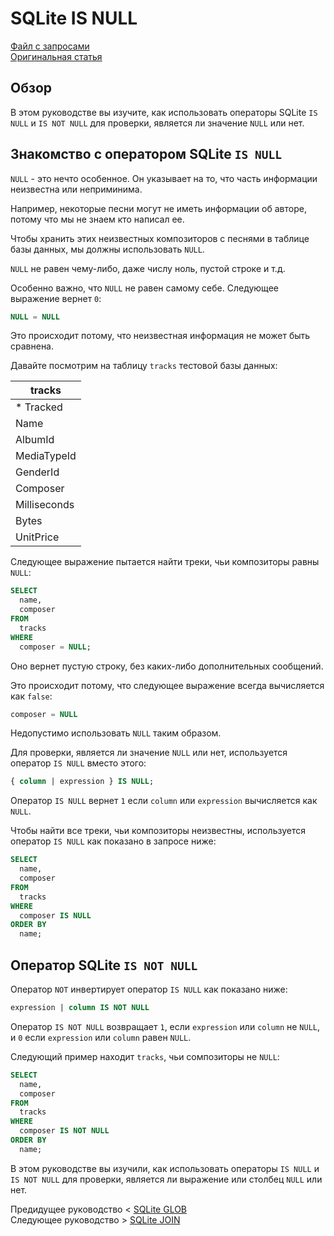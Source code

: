 # SQLite IS NULL ######################

[Файл с запросами][querys]   
[Оригинальная статья][origin]

[querys]: ./querys.sql
[origin]: https://www.sqlitetutorial.net/sqlite-is-null/

## Обзор ##############################

В этом руководстве вы изучите, как использовать операторы SQLite `IS NULL` и `IS NOT NULL` для проверки, является ли значение `NULL` или нет.

## Знакомство с оператором SQLite `IS NULL`

`NULL` - это нечто особенное. Он указывает на то, что часть информации неизвестна или неприминима.

Например, некоторые песни могут не иметь информации об авторе, потому что мы не знаем кто написал ее.

Чтобы хранить этих неизвестных композиторов с песнями в таблице базы данных, мы должны использовать `NULL`.

`NULL` не равен чему-либо, даже числу ноль, пустой строке и т.д.

Особенно важно, что `NULL` не равен самому себе. Следующее выражение вернет `0`:

~~~ SQL ~~~~~~~~~~~~~~~~~~~~~~~~~~~~~~~
NULL = NULL
~~~~~~~~~~~~~~~~~~~~~~~~~~~~~~~~~~~~~~~

Это происходит потому, что неизвестная информация не может быть сравнена.

Давайте посмотрим на таблицу `tracks` тестовой базы данных:

|   tracks       |
|----------------|
| * Tracked      |
|   Name         |
|   AlbumId      |
|   MediaTypeId  |
|   GenderId     |
|   Composer     |
|   Milliseconds |
|   Bytes        |
|   UnitPrice    |

Следующее выражение пытается найти треки, чьи композиторы равны `NULL`:

~~~ SQL ~~~~~~~~~~~~~~~~~~~~~~~~~~~~~~~
SELECT
  name,
  composer
FROM
  tracks
WHERE
  composer = NULL;
~~~~~~~~~~~~~~~~~~~~~~~~~~~~~~~~~~~~~~~

Оно вернет пустую строку, без каких-либо дополнительных сообщений.

Это происходит потому, что следующее выражение всегда вычисляется как `false`:

~~~ SQL ~~~~~~~~~~~~~~~~~~~~~~~~~~~~~~~
composer = NULL
~~~~~~~~~~~~~~~~~~~~~~~~~~~~~~~~~~~~~~~

Недопустимо использовать `NULL` таким образом.

Для проверки, является ли значение `NULL` или нет, используется оператор `IS NULL` вместо этого:

~~~ SQL ~~~~~~~~~~~~~~~~~~~~~~~~~~~~~~~
{ column | expression } IS NULL;
~~~~~~~~~~~~~~~~~~~~~~~~~~~~~~~~~~~~~~~

Оператор `IS NULL` вернет `1` если `column` или `expression` вычисляется как `NULL`.

Чтобы найти все треки, чьи композиторы неизвестны, используется оператор `IS NULL` как показано в запросе ниже:

~~~ SQL ~~~~~~~~~~~~~~~~~~~~~~~~~~~~~~~
SELECT
  name,
  composer
FROM
  tracks
WHERE
  composer IS NULL
ORDER BY
  name;
~~~~~~~~~~~~~~~~~~~~~~~~~~~~~~~~~~~~~~~

## Оператор SQLite `IS NOT NULL`

Оператор `NOT` инвертирует оператор `IS NULL` как показано ниже:

~~~ SQL ~~~~~~~~~~~~~~~~~~~~~~~~~~~~~~~
expression | column IS NOT NULL
~~~~~~~~~~~~~~~~~~~~~~~~~~~~~~~~~~~~~~~

Оператор `IS NOT NULL` возвращает `1`, если `expression` или `column` не `NULL`, и `0` если `expression` или `column` равен `NULL`.

Следующий пример находит `tracks`, чьи сомпозиторы не `NULL`:

~~~ SQL ~~~~~~~~~~~~~~~~~~~~~~~~~~~~~~~
SELECT
  name,
  composer
FROM
  tracks
WHERE
  composer IS NOT NULL
ORDER BY
  name;
~~~~~~~~~~~~~~~~~~~~~~~~~~~~~~~~~~~~~~~

В этом руководстве вы изучили, как использовать операторы `IS NULL` и `IS NOT NULL` для проверки, является ли выражение или столбец `NULL` или нет.

Предидущее руководство < [SQLite GLOB][prev]  
Следующее руководство > [SQLite JOIN][next]

[prev]: ../09_Glob/translate.md
[next]: ../11_Join/translate.md